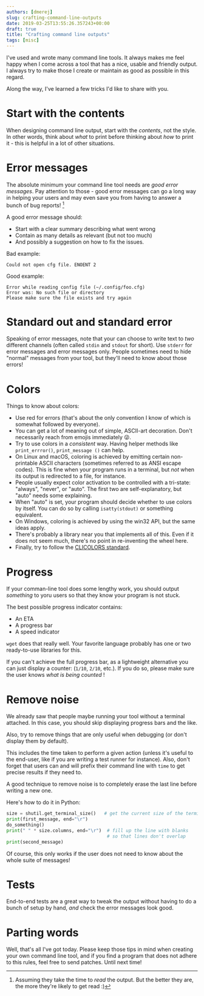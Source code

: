```yaml
---
authors: [dmerej]
slug: crafting-command-line-outputs
date: 2019-03-25T13:55:26.357243+00:00
draft: true
title: "Crafting command line outputs"
tags: [misc]
---
```



I've used and wrote many command line tools. It always makes me feel happy when I come across a tool that has a nice, usable and friendly output. I always try to make those I create or maintain as good as possible in this regard.

Along the way, I've learned a few tricks I'd like to share with you.

# Start with the contents

When designing command line output, start with the *contents*, not the style.
In other words, think about *what* to print before thinking about *how* to print it - this is helpful in a lot of other situations.

# Error messages

The absolute minimum your command line tool needs are *good error messages*.
Pay attention to those -  good error messages can go a long way in helping your users and may even save you from having to answer a bunch of bug reports! [^1]

A good error message should:

* Start with a clear summary describing what went wrong
* Contain as many details as relevant (but not too much)
* And possibly a suggestion on how to fix the issues.

Bad example:
```
Could not open cfg file. ENOENT 2
```

Good example:
```
Error while reading config file (~/.config/foo.cfg)
Error was: No such file or directory
Please make sure the file exists and try again
```


# Standard out and standard error

Speaking of error messages, note that your can choose to write text to *two* different channels (often called `stdin` and `stdout` for short). Use `stderr` for error messages and error messages only. People sometimes need to hide "normal" messages from your tool, but they'll need to know about those errors!

# Colors

Things to know about colors:

* Use red for errors (that's about the only convention I know of which is somewhat followed by everyone).
* You can get a lot of meaning out of simple, ASCII-art decoration. Don't necessarily reach from emojis immediately 😜.
* Try to use colors in a *consistent* way. Having helper methods like `print_errror()`, `print_message ()` can help.
* On Linux and macOS, coloring is achieved by emitting certain non-printable ASCII characters (sometimes referred to as ANSI escape codes). This is fine when your program runs in a terminal, but *not* when its output is redirected to a file, for instance.
* People usually expect color activation to be controlled with a tri-state: "always", "never", or "auto". The first two are self-explanatory, but "auto" needs some explaining.
* When "auto" is set, your program should decide whether to use colors by itself. You can do so by calling `isatty(stdout)` or something equivalent.
* On Windows, coloring is achieved by using the win32 API, but the same ideas apply.
* There's probably a library near you that implements all of this. Even if it does not seem much, there's no point in re-inventing the wheel here.
* Finally, try to follow the [CLICOLORS standard](
https://bixense.com/clicolors/).

# Progress

If your comman-line tool does some lengthy work, you should output _something_  to yoru users so that they know your program is not stuck.

The best possible progress indicator contains:

* An ETA
* A progress bar
* A speed indicator

`wget` does that really well. Your favorite language probably has one or two ready-to-use libraries for this.

If you can't achieve the full progress bar, as a lightweight alternative you can just display a counter: (`1/10`, `2/10`, etc.). If you do so, please make sure the user knows *what is being counted* !

# Remove noise

We already saw that people maybe running your tool without a terminal attached. In this case, you should skip displaying progress bars and the like.

Also, try to remove things that are only useful when debugging (or don't display them by default).

This includes the time taken to perform a given action (unless it's useful to the end-user, like if you are writing a test runner for instance). Also, don't forget that users can and will prefix their command line with `time` to get precise results if they need to.

A good technique to remove noise is to completely erase the last line before writing a new one.

Here's how to do it in Python:

```python
size = shutil.get_terminal_size()   # get the current size of the terminal
print(first_message, end="\r")
do_something()
print(" " * size.columns, end="\r")  # fill up the line with blanks
                                     # so that lines don't overlap
print(second_message)
```

Of course, this only works if the user does not need to know about the whole suite of messages!

# Tests

End-to-end tests are a great way to tweak the output without having to do a bunch of setup by hand, *and* check the error messages look good.


# Parting words

Well, that's all I've got today. Please keep those tips in mind when creating your own command line tool, and if you find a program that does not adhere to this rules, feel free to send patches. Until next time!


[^1]: Assuming they take the time to *read* the output. But the better they are, the more they're likely to get read :)
[^2]: If you are wondering, IDEs and services like Travis CI manage to display colors by creating a fake tty, running your tool as usual connected to it, and then re-interprenting ANSI codes. Using `isatty()` should still work in this case.
